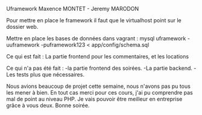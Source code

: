 Uframework Maxence MONTET - Jeremy MARODON


Pour mettre en place le framework il faut que le virtualhost point sur le dossier web.

Mettre en place les bases de données dans vagrant :
	mysql uframework -uuframework -puframework123 < app/config/schema.sql

Ce qui est fait :
	La partie frontend pour les commentaires, et les locations

Ce qui n'a pas été fait :
	-la partie frontend des soirées.
	-La partie backend.
	-Les tests plus que nécessaires.

Nous avions beaucoup de projet cette semaine, nous n'avons pas pu tous les mener à bien.
En tout cas merci pour ces cours, j'ai pu comprendre pas mal de point au niveau PHP. Je vais pouvoir être meilleur en entreprise grâce à vous deux. Bonne soirée.
